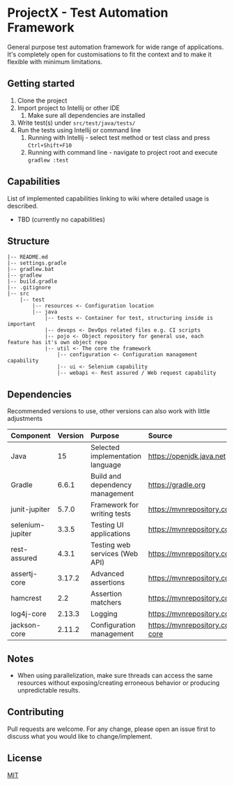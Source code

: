 # ProjectX - Test Automation Framework

General purpose test automation framework for wide range of applications. 
It's completely open for customisations to fit the context and to make it flexible with minimum limitations.

## Getting started
1. Clone the project
2. Import project to Intellij or other IDE
    1. Make sure all dependencies are installed
3. Write test(s) under `src/test/java/tests/`
4. Run the tests using Intellij or command line
    1. Running with Intellij - select test method or test class and press `Ctrl+Shift+F10`
    2. Running with command line - navigate to project root and execute `gradlew :test`

## Capabilities
List of implemented capabilities linking to wiki where detailed usage is described.
- TBD (currently no capabilities)

## Structure
    |-- README.md
    |-- settings.gradle
    |-- gradlew.bat
    |-- gradlew
    |-- build.gradle
    |-- .gitignore
    |-- src
        |-- test
            |-- resources <- Configuration location
            |-- java
                |-- tests <- Container for test, structuring inside is important
                |-- devops <- DevOps related files e.g. CI scripts
                |-- pojo <- Object repository for general use, each feature has it's own object repo
                |-- util <- The core the framework 
                    |-- configuration <- Configuration management capability
                    |-- ui <- Selenium capability
                    |-- webapi <- Rest assured / Web request capability
## Dependencies
Recommended versions to use, other versions can also work with little adjustments

| Component             | Version        | Purpose                           | Source       
| :-------------------- | :------------- |:--------------------------------- | :------------------------------------------------------------------------- 
| Java                  | 15             | Selected implementation language  | https://openjdk.java.net
| Gradle                | 6.6.1          | Build and dependency management   | https://gradle.org
| junit-jupiter         | 5.7.0          | Framework for writing tests       | https://mvnrepository.com/artifact/org.junit.jupiter/junit-jupiter
| selenium-jupiter      | 3.3.5          | Testing UI applications           | https://mvnrepository.com/artifact/io.github.bonigarcia/selenium-jupiter
| rest-assured          | 4.3.1          | Testing web services (Web API)    | https://mvnrepository.com/artifact/io.rest-assured/rest-assured
| assertj-core          | 3.17.2         | Advanced assertions               | https://mvnrepository.com/artifact/org.assertj/assertj-core
| hamcrest              | 2.2            | Assertion matchers                | https://mvnrepository.com/artifact/org.hamcrest/hamcrest
| log4j-core            | 2.13.3         | Logging                           | https://mvnrepository.com/artifact/org.apache.logging.log4j/log4j-core
| jackson-core          | 2.11.2         | Configuration management          | https://mvnrepository.com/artifact/com.fasterxml.jackson.core/jackson-core

## Notes
- When using parallelization, make sure threads can access the same resources without exposing/creating erroneous behavior or producing unpredictable results.

## Contributing
Pull requests are welcome. For any change, please open an issue first to discuss what you would like to change/implement.

## License
[MIT](https://github.com/JMelon/Projectx/blob/master/LICENSE)